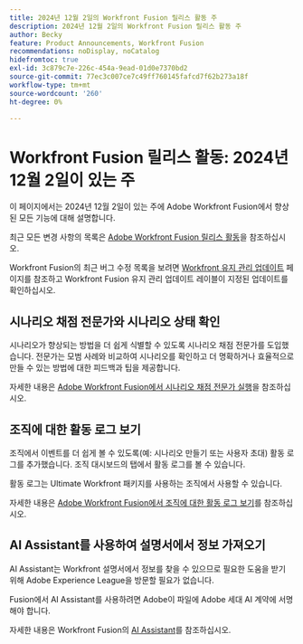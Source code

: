 ```yaml
---
title: 2024년 12월 2일의 Workfront Fusion 릴리스 활동 주
description: 2024년 12월 2일의 Workfront Fusion 릴리스 활동 주
author: Becky
feature: Product Announcements, Workfront Fusion
recommendations: noDisplay, noCatalog
hidefromtoc: true
exl-id: 3c879c7e-226c-454a-9ead-01d0e7370bd2
source-git-commit: 77ec3c007ce7c49ff760145fafcd7f62b273a18f
workflow-type: tm+mt
source-wordcount: '260'
ht-degree: 0%

---
```


# Workfront Fusion 릴리스 활동: 2024년 12월 2일이 있는 주

이 페이지에서는 2024년 12월 2일이 있는 주에 Adobe Workfront Fusion에서 향상된 모든 기능에 대해 설명합니다.

최근 모든 변경 사항의 목록은 [Adobe Workfront Fusion 릴리스 활동](/help/workfront-fusion/fusion-product-releases/fusion-release-activity.md)을 참조하십시오.

Workfront Fusion의 최근 버그 수정 목록을 보려면 [Workfront 유지 관리 업데이트](https://experienceleague.adobe.com/docs/workfront-known-issues/releases/current-updates.html) 페이지를 참조하고 Workfront Fusion 유지 관리 업데이트 레이블이 지정된 업데이트를 확인하십시오.

## 시나리오 채점 전문가와 시나리오 상태 확인

시나리오가 향상되는 방법을 더 쉽게 식별할 수 있도록 시나리오 채점 전문가를 도입했습니다. 전문가는 모범 사례와 비교하여 시나리오를 확인하고 더 명확하거나 효율적으로 만들 수 있는 방법에 대한 피드백과 팁을 제공합니다.

자세한 내용은 [Adobe Workfront Fusion에서 시나리오 채점 전문가 실행](/help/workfront-fusion/manage-scenarios/run-scenario-scoring.md)을 참조하십시오.

## 조직에 대한 활동 로그 보기

조직에서 이벤트를 더 쉽게 볼 수 있도록(예: 시나리오 만들기 또는 사용자 초대) 활동 로그를 추가했습니다. 조직 대시보드의 탭에서 활동 로그를 볼 수 있습니다.

활동 로그는 Ultimate Workfront 패키지를 사용하는 조직에서 사용할 수 있습니다.

자세한 내용은 [Adobe Workfront Fusion에서 조직에 대한 활동 로그 보기](/help/workfront-fusion/set-up-and-manage-workfront-fusion/set-up-and-manage-orgs-and-teams/set-up-orgs-teams-and-users/view-activity-logs-for-an-org.md)를 참조하십시오.

## AI Assistant를 사용하여 설명서에서 정보 가져오기

AI Assistant는 Workfront 설명서에서 정보를 찾을 수 있으므로 필요한 도움을 받기 위해 Adobe Experience League을 방문할 필요가 없습니다.

Fusion에서 AI Assistant를 사용하려면 Adobe이 파일에 Adobe 세대 AI 계약에 서명해야 합니다.

자세한 내용은 Workfront Fusion의 [AI Assistant](/help/workfront-fusion/manage-scenarios/fusion-ai-assistant.md)를 참조하십시오.
